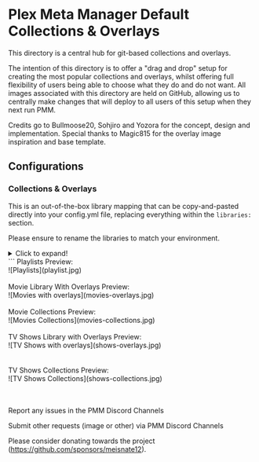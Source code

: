 # Plex Meta Manager Default Collections & Overlays

This directory is a central hub for git-based collections and overlays.

The intention of this directory is to offer a "drag and drop" setup for creating the most popular collections and overlays, whilst offering full flexibility of users being able to choose what they do and do not want.
All images associated with this directory are held on GitHub, allowing us to centrally make changes that will deploy to all users of this setup when they next run PMM.

Credits go to Bullmoose20, Sohjiro and Yozora for the concept, design and implementation.
Special thanks to Magic815 for the overlay image inspiration and base template.

## Configurations

### Collections & Overlays

This is an out-of-the-box library mapping that can be copy-and-pasted directly into your config.yml file, replacing everything within the `libraries:` section.

Please ensure to rename the libraries to match your environment.

<details>
  <summary>Click to expand!</summary>
```yml
libraries:                                      # Library mappings must have a colon (:) placed after them
  Movies:
    metadata_path:
    - repo: PMM/actor
      template_variables:
        collection_mode: hide
    - repo: PMM/audio_language
      template_variables:
        collection_mode: hide
    - repo: PMM/choice
      template_variables:
        collection_mode: hide
    - repo: PMM/movie/content_rating_us         # Choose content_rating_uk or content_rating_us
      template_variables:
        collection_mode: hide
    - repo: PMM/genre
      template_variables:
        collection_mode: hide
    - repo: PMM/golden
      template_variables:
        collection_mode: hide
    - repo: PMM/resolution_standards            # Choose resolution_standards or resolution
      template_variables:
        collection_mode: hide
    - repo: PMM/studio
      template_variables:
        collection_mode: hide
    - repo: PMM/studio_animation
      template_variables:
        collection_mode: hide
    - repo: PMM/subtitle_language
      template_variables:
        collection_mode: hide
    - repo: PMM/year
      template_variables:
        collection_mode: hide
    - repo: PMM/movie/award
      template_variables:
        collection_mode: hide
    - repo: PMM/movie/bafta
      template_variables:
        collection_mode: hide
    - repo: PMM/movie/cannes
      template_variables:
        collection_mode: hide
    - repo: PMM/movie/chart
      template_variables:
        collection_mode: hide
    - repo: PMM/movie/country_color             # Choose country_color or country_white
      template_variables:
        collection_mode: hide
    - repo: PMM/movie/decade
      template_variables:
        collection_mode: hide
    - repo: PMM/movie/director
      template_variables:
        collection_mode: hide
    - repo: PMM/movie/franchise
      template_variables:
        collection_mode: hide
    - repo: PMM/movie/oscars
      template_variables:
        collection_mode: hide
    - repo: PMM/movie/producer
      template_variables:
        collection_mode: hide
    - repo: PMM/movie/seasonal_section          # Choose seasonal or seasonal_section
      template_variables:
        collection_mode: hide
    - repo: PMM/movie/spirit
      template_variables:
        collection_mode: hide
    - repo: PMM/movie/streaming
      template_variables:
        collection_mode: hide
    - repo: PMM/movie/sundance
      template_variables:
        collection_mode: hide
    - repo: PMM/movie/writer
      template_variables:
        collection_mode: hide
    overlay_path:
    - repo: PMM/ov_alert
    - repo: PMM/ov_audio_codec_ddplus
    - repo: PMM/ov_audio_codec_dolby-atmos
    - repo: PMM/ov_audio_codec_dolby-digital
    - repo: PMM/ov_audio_codec_dolby-truehd
    - repo: PMM/ov_audio_codec_dts
    - repo: PMM/ov_audio_codec_dts-es
    - repo: PMM/ov_audio_codec_dts-hd
    - repo: PMM/ov_audio_codec_dts-x
    - repo: PMM/ov_audio_language_dual-audio
    - repo: PMM/ov_audio_language_multi-audio
    - repo: PMM/ov_resolution_480
    - repo: PMM/ov_resolution_480-DV
    - repo: PMM/ov_resolution_480-HDR
    - repo: PMM/ov_resolution_720
    - repo: PMM/ov_resolution_720-DV
    - repo: PMM/ov_resolution_720-HDR
    - repo: PMM/ov_resolution_1080
    - repo: PMM/ov_resolution_1080-DV
    - repo: PMM/ov_resolution_1080-HDR
    - repo: PMM/ov_resolution_4K
    - repo: PMM/ov_resolution_4K-DV
    - repo: PMM/ov_resolution_4K-HDR
    - repo: PMM/ov_special_release_criterion
    - repo: PMM/ov_special_release_imax
    - repo: PMM/ov_streaming_amazon
    - repo: PMM/ov_streaming_appletv
    - repo: PMM/ov_streaming_disney
    - repo: PMM/ov_streaming_hbomax
    - repo: PMM/ov_streaming_hulu
    - repo: PMM/ov_streaming_netflix
    - repo: PMM/ov_streaming_paramount
    - repo: PMM/ov_streaming_peacock
    - repo: PMM/ov_top_rated_imdb-top-250
    - repo: PMM/ov_video_format_blu-ray
    - repo: PMM/ov_video_format_dvd
    - repo: PMM/ov_video_format_hdtv
    - repo: PMM/ov_video_format_remux
    - repo: PMM/ov_video_format_web
    - remove_overlays: false
 
  TV Shows:
    metadata_path:
    - repo: PMM/actor
      template_variables:
        collection_mode: hide
    - repo: PMM/audio_language
      template_variables:
        collection_mode: hide
    - repo: PMM/choice
      template_variables:
        collection_mode: hide
    - repo: PMM/show/content_rating_us          # Choose content_rating_uk or content_rating_us
      template_variables:
        collection_mode: hide
    - repo: PMM/genre
      template_variables:
        collection_mode: hide
    - repo: PMM/golden
      template_variables:
        collection_mode: hide
    - repo: PMM/resolution_standards            # Choose resolution_standards or resolution
      template_variables:
        collection_mode: hide
    - repo: PMM/studio
      template_variables:
        collection_mode: hide
    - repo: PMM/studio_animation
      template_variables:
        collection_mode: hide
    - repo: PMM/subtitle_language
      template_variables:
        collection_mode: hide
    - repo: PMM/year
      template_variables:
        collection_mode: hide
    - repo: PMM/show/award
      template_variables:
        collection_mode: hide
    - repo: PMM/show/chart
      template_variables:
        collection_mode: hide
    - repo: PMM/show/country_color              # Choose country_color or country_white
      template_variables:
        collection_mode: hide
    - repo: PMM/show/decade
      template_variables:
        collection_mode: hide
    - repo: PMM/show/network
      template_variables:
        collection_mode: hide
    - repo: PMM/show/streaming
      template_variables:
        collection_mode: hide
    overlay_path:
    - repo: PMM/ov_alert_l
    - repo: PMM/ov_audio_codec_ddplus_l
    - repo: PMM/ov_audio_codec_dolby-atmos_l
    - repo: PMM/ov_audio_codec_dolby-digital_l
    - repo: PMM/ov_audio_codec_dolby-truehd_l
    - repo: PMM/ov_audio_codec_dts_l
    - repo: PMM/ov_audio_codec_dts-es_l
    - repo: PMM/ov_audio_codec_dts-hd_l
    - repo: PMM/ov_audio_codec_dts-x_l
    - repo: PMM/ov_audio_language_dual-audio_l
    - repo: PMM/ov_audio_language_multi-audio_l
    - repo: PMM/ov_resolution_480_l
    - repo: PMM/ov_resolution_480-DV_l
    - repo: PMM/ov_resolution_480-HDR_l
    - repo: PMM/ov_resolution_720_l
    - repo: PMM/ov_resolution_720-DV_l
    - repo: PMM/ov_resolution_720-HDR_l
    - repo: PMM/ov_resolution_1080_l
    - repo: PMM/ov_resolution_1080-DV_l
    - repo: PMM/ov_resolution_1080-HDR_l
    - repo: PMM/ov_resolution_4K_l
    - repo: PMM/ov_resolution_4K-DV_l
    - repo: PMM/ov_resolution_4K-HDR_l
    - repo: PMM/ov_special_release_criterion_l
    - repo: PMM/ov_special_release_imax_l
    - repo: PMM/ov_streaming_amazon_l
    - repo: PMM/ov_streaming_appletv_l
    - repo: PMM/ov_streaming_disney_l
    - repo: PMM/ov_streaming_hbomax_l
    - repo: PMM/ov_streaming_hulu_l
    - repo: PMM/ov_streaming_netflix_l
    - repo: PMM/ov_streaming_paramount_l
    - repo: PMM/ov_streaming_peacock_l
    - repo: PMM/ov_video_format_blu-ray_l
    - repo: PMM/ov_video_format_dvd_l
    - repo: PMM/ov_video_format_hdtv_l
    - repo: PMM/ov_video_format_remux_l
    - repo: PMM/ov_video_format_web_l
    - remove_overlays: false
playlist_files:
  - repo: PMM/playlist
</details>
```
Playlists Preview: <br>
![Playlists](playlist.jpg)
<br>
<br>
Movie Library With Overlays Preview: <br>
![Movies with overlays](movies-overlays.jpg)
<br>
<br>
Movie Collections Preview: <br>
![Movies Collections](movies-collections.jpg)
<br>
<br>
TV Shows Library with Overlays Preview: <br>
![TV Shows with overlays](shows-overlays.jpg)<br>
<br>
<br>
TV Shows Collections Preview: <br>
![TV Shows Collections](shows-collections.jpg)<br>
<br>
<br>

Report any issues in the PMM Discord Channels

Submit other requests (image or other) via PMM Discord Channels

Please consider donating towards the project (https://github.com/sponsors/meisnate12).
